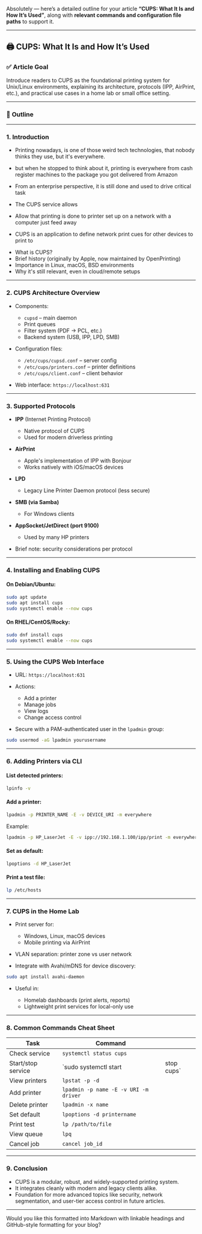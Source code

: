 Absolutely — here’s a detailed outline for your article **“CUPS: What It Is and How It’s Used”**, along with **relevant commands and configuration file paths** to support it.

---

## 🖨️ **CUPS: What It Is and How It’s Used**

### ✅ **Article Goal**

Introduce readers to CUPS as the foundational printing system for Unix/Linux environments, explaining its architecture, protocols (IPP, AirPrint, etc.), and practical use cases in a home lab or small office setting.

---

### 🧱 **Outline**

---

### 1. **Introduction**
- Printing nowadays, is one of those weird tech technologies, that nobody thinks they use, but it's everywhere.
- but when he stopped to think about it, printing is everywhere from cash register machines to the package you got delivered from Amazon
- From an enterprise perspective, it is still done and used to drive critical task
- The CUPS service allows 


- Allow that printing is done to printer set up on a network with a computer just feed away
- CUPS is an application to define network print cues for other devices to print to
* What is CUPS?
* Brief history (originally by Apple, now maintained by OpenPrinting)
* Importance in Linux, macOS, BSD environments
* Why it's still relevant, even in cloud/remote setups

---

### 2. **CUPS Architecture Overview**

* Components:

  * `cupsd` – main daemon
  * Print queues
  * Filter system (PDF → PCL, etc.)
  * Backend system (USB, IPP, LPD, SMB)
* Configuration files:

  * `/etc/cups/cupsd.conf` – server config
  * `/etc/cups/printers.conf` – printer definitions
  * `/etc/cups/client.conf` – client behavior
* Web interface: `https://localhost:631`

---

### 3. **Supported Protocols**

* **IPP** (Internet Printing Protocol)

  * Native protocol of CUPS
  * Used for modern driverless printing
* **AirPrint**

  * Apple's implementation of IPP with Bonjour
  * Works natively with iOS/macOS devices
* **LPD**

  * Legacy Line Printer Daemon protocol (less secure)
* **SMB (via Samba)**

  * For Windows clients
* **AppSocket/JetDirect (port 9100)**

  * Used by many HP printers
* Brief note: security considerations per protocol

---

### 4. **Installing and Enabling CUPS**

#### On Debian/Ubuntu:

```bash
sudo apt update
sudo apt install cups
sudo systemctl enable --now cups
```

#### On RHEL/CentOS/Rocky:

```bash
sudo dnf install cups
sudo systemctl enable --now cups
```

---

### 5. **Using the CUPS Web Interface**

* URL: `https://localhost:631`
* Actions:

  * Add a printer
  * Manage jobs
  * View logs
  * Change access control
* Secure with a PAM-authenticated user in the `lpadmin` group:

```bash
sudo usermod -aG lpadmin yourusername
```

---

### 6. **Adding Printers via CLI**

#### List detected printers:

```bash
lpinfo -v
```

#### Add a printer:

```bash
lpadmin -p PRINTER_NAME -E -v DEVICE_URI -m everywhere
```

Example:

```bash
lpadmin -p HP_LaserJet -E -v ipp://192.168.1.100/ipp/print -m everywhere
```

#### Set as default:

```bash
lpoptions -d HP_LaserJet
```

#### Print a test file:

```bash
lp /etc/hosts
```

---

### 7. **CUPS in the Home Lab**

* Print server for:

  * Windows, Linux, macOS devices
  * Mobile printing via AirPrint
* VLAN separation: printer zone vs user network
* Integrate with Avahi/mDNS for device discovery:

```bash
sudo apt install avahi-daemon
```

* Useful in:

  * Homelab dashboards (print alerts, reports)
  * Lightweight print services for local-only use

---

### 8. **Common Commands Cheat Sheet**

| Task               | Command                               |             |
| ------------------ | ------------------------------------- | ----------- |
| Check service      | `systemctl status cups`               |             |
| Start/stop service | \`sudo systemctl start                | stop cups\` |
| View printers      | `lpstat -p -d`                        |             |
| Add printer        | `lpadmin -p name -E -v URI -m driver` |             |
| Delete printer     | `lpadmin -x name`                     |             |
| Set default        | `lpoptions -d printername`            |             |
| Print test         | `lp /path/to/file`                    |             |
| View queue         | `lpq`                                 |             |
| Cancel job         | `cancel job_id`                       |             |

---

### 9. **Conclusion**

* CUPS is a modular, robust, and widely-supported printing system.
* It integrates cleanly with modern and legacy clients alike.
* Foundation for more advanced topics like security, network segmentation, and user-tier access control in future articles.

---

Would you like this formatted into Markdown with linkable headings and GitHub-style formatting for your blog?
